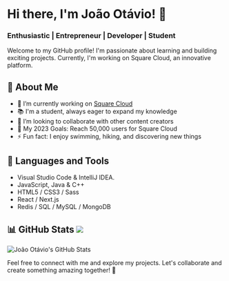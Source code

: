 # Hi there, I'm João Otávio! 👋
### Enthusiastic | Entrepreneur | Developer | Student

Welcome to my GitHub profile! I'm passionate about learning and building exciting projects. Currently, I'm working on Square Cloud, an innovative platform. 

## 🌱 About Me
- 🔭 I’m currently working on [Square Cloud](https://squarecloud.app)
- 📚 I'm a student, always eager to expand my knowledge
- 👯 I’m looking to collaborate with other content creators
- 🎯 My 2023 Goals: Reach 50,000 users for Square Cloud
- ⚡ Fun fact: I enjoy swimming, hiking, and discovering new things

## 🚀 Languages and Tools
- Visual Studio Code & IntelliJ IDEA.
- JavaScript, Java & C++
- HTML5 / CSS3 / Sass
- React / Next.js
- Redis / SQL / MySQL / MongoDB

## 📊 GitHub Stats ![](https://komarev.com/ghpvc/?username=JoaoOtavioS&label=PROFILE+VIEWS)
![João Otávio's GitHub Stats](https://github-readme-stats.vercel.app/api?username=joaootavios&show_icons=true&hide_border=true)

Feel free to connect with me and explore my projects. Let's collaborate and create something amazing together! 🤝
